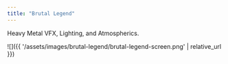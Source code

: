 ```yaml
---
title: "Brutal Legend"
---
```


Heavy Metal VFX, Lighting, and Atmospherics.

![]({{ '/assets/images/brutal-legend/brutal-legend-screen.png' | relative_url }})
